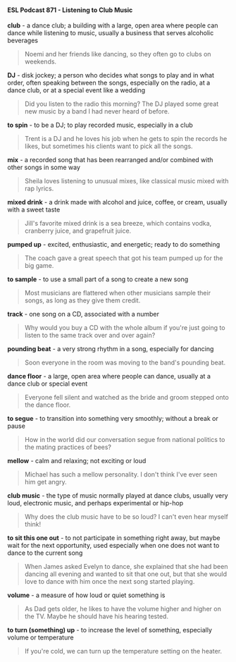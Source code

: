 #### ESL Podcast 871 - Listening to Club Music

**club** - a dance club; a building with a large, open area where people can dance
while listening to music, usually a business that serves alcoholic beverages

> Noemi and her friends like dancing, so they often go to clubs on weekends.

**DJ** - disk jockey; a person who decides what songs to play and in what order,
often speaking between the songs, especially on the radio, at a dance club, or at
a special event like a wedding

> Did you listen to the radio this morning? The DJ played some great new music
by a band I had never heard of before.

**to spin** - to be a DJ; to play recorded music, especially in a club

> Trent is a DJ and he loves his job when he gets to spin the records he likes, but
sometimes his clients want to pick all the songs.

**mix** - a recorded song that has been rearranged and/or combined with other
songs in some way

> Sheila loves listening to unusual mixes, like classical music mixed with rap
lyrics.

**mixed drink** - a drink made with alcohol and juice, coffee, or cream, usually with
a sweet taste

> Jill's favorite mixed drink is a sea breeze, which contains vodka, cranberry
juice, and grapefruit juice.

**pumped up** - excited, enthusiastic, and energetic; ready to do something

> The coach gave a great speech that got his team pumped up for the big game.

**to sample** - to use a small part of a song to create a new song

> Most musicians are flattered when other musicians sample their songs, as long
as they give them credit.

**track** - one song on a CD, associated with a number

> Why would you buy a CD with the whole album if you're just going to listen to
the same track over and over again?

**pounding beat** - a very strong rhythm in a song, especially for dancing

> Soon everyone in the room was moving to the band's pounding beat.

**dance floor** - a large, open area where people can dance, usually at a dance
club or special event

> Everyone fell silent and watched as the bride and groom stepped onto the
dance floor.

**to segue** - to transition into something very smoothly; without a break or pause

> How in the world did our conversation segue from national politics to the mating
practices of bees?

**mellow** - calm and relaxing; not exciting or loud

> Michael has such a mellow personality. I don't think I've ever seen him get
angry.

**club music** - the type of music normally played at dance clubs, usually very
loud, electronic music, and perhaps experimental or hip-hop

> Why does the club music have to be so loud? I can't even hear myself think!

**to sit this one out** - to not participate in something right away, but maybe wait
for the next opportunity, used especially when one does not want to dance to the
current song

> When James asked Evelyn to dance, she explained that she had been dancing
all evening and wanted to sit that one out, but that she would love to dance with
him once the next song started playing.

**volume** - a measure of how loud or quiet something is

> As Dad gets older, he likes to have the volume higher and higher on the TV.
Maybe he should have his hearing tested.

**to turn (something) up** - to increase the level of something, especially volume
or temperature

> If you're cold, we can turn up the temperature setting on the heater.

